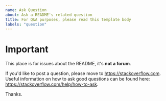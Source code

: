 ```yaml
---
name: Ask Question
about: Ask a README's related question
title: For Q&A purposes, please read this template body
labels: "question"
---
```


<!-- WARNING: Ignoring this template could lead to the issue being closed as incomplete -->

# Important
This place is for issues about the README, it's **not a forum**.

If you'd like to post a question, please move to https://stackoverflow.com. Useful information on how to ask good questions can be found here: https://stackoverflow.com/help/how-to-ask.

Thanks.

